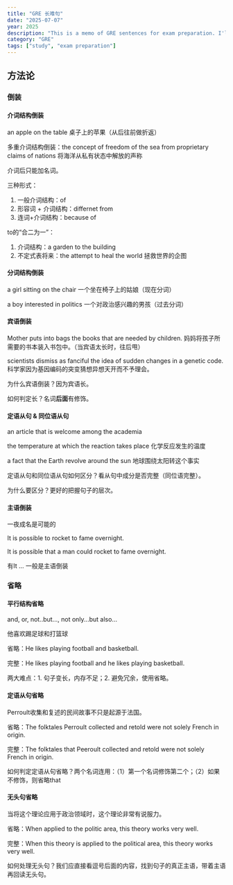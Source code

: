 ```yaml
---
title: "GRE 长难句"
date: "2025-07-07"
year: 2025
description: "This is a memo of GRE sentences for exam preparation. I'll keep updating this page for 5 sentences every day."
category: "GRE"
tags: ["study", "exam preparation"]
---
```


## 方法论

### 倒装

#### 介词结构倒装

an apple on the table 桌子上的苹果（从后往前做折返）

多重介词结构倒装：the concept of freedom of the sea from proprietary claims of nations 将海洋从私有状态中解放的声称

介词后只能加名词。

三种形式：

1. 一般介词结构：of
2. 形容词 + 介词结构：differnet from
3. 连词+介词结构：because of

to的“合二为一”：

1. 介词结构：a garden to the building
2. 不定式表将来：the attempt to heal the world 拯救世界的企图

#### 分词结构倒装

a girl sitting on the chair 一个坐在椅子上的姑娘（现在分词）

a boy interested in politics 一个对政治感兴趣的男孩（过去分词）

#### 宾语倒装

Mother puts into bags the books that are needed by children. 妈妈将孩子所需要的书本装入书包中。（当宾语太长时，往后甩）

scientists dismiss as fanciful the idea of sudden changes in a genetic code. 科学家因为基因编码的突变猜想异想天开而不予理会。

为什么宾语倒装？因为宾语长。

如何判定长？名词**后面**有修饰。

#### 定语从句 & 同位语从句

an article that is welcome among the academia

the temperature at which the reaction takes place 化学反应发生的温度

a fact that the Earth revolve around the sun 地球围绕太阳转这个事实

定语从句和同位语从句如何区分？看从句中成分是否完整（同位语完整）。

为什么要区分？更好的把握句子的层次。

#### 主语倒装

一夜成名是可能的

It is possible to rocket to fame overnight.

It is possible that a man could rocket to fame overnight.

有It ... 一般是主语倒装

### 省略

#### 平行结构省略

and, or, not..but..., not only...but also...

他喜欢踢足球和打篮球

省略：He likes playing football and basketball.

完整：He likes playing football and he likes playing basketball.

两大难点：1. 句子变长，内存不足；2. 避免冗余，使用省略。

#### 定语从句省略

Perroult收集和复述的民间故事不只是起源于法国。

省略：The folktales Perroult collected and retold were not solely French in origin.

完整：The folktales that Peeroult collected and retold were not solely French in origin.

如何判定定语从句省略？两个名词连用：（1）第一个名词修饰第二个；（2）如果不修饰，则省略that

#### 无头句省略

当将这个理论应用于政治领域时，这个理论非常有说服力。

省略：When applied to the politic area, this theory works very well.

完整：When this theory is applied to the political area, this theory works very well.

如何处理无头句？我们应直接看逗号后面的内容，找到句子的真正主语，带着主语再回读无头句。
